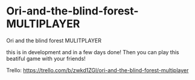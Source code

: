 # Ori-and-the-blind-forest-MULTIPLAYER
Ori and the blind forest MULITPLAYER

this is in development and in a few days done!
Then you can play this beatiful game with your friends!


Trello: https://trello.com/b/zwkd1ZGI/ori-and-the-blind-forest-multiplayer
